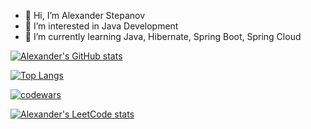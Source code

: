 - 👋 Hi, I’m Alexander Stepanov
- 👀 I’m interested in Java Development
- 🌱 I’m currently learning Java, Hibernate, Spring Boot, Spring Cloud


[![Alexander's GitHub stats](https://github-readme-stats.vercel.app/api?username=AlexanderStepanov05)](https://github.com/AlexanderStepanov05/github-readme-stats)

[![Top Langs](https://github-readme-stats.vercel.app/api/top-langs/?username=AlexanderStepanov05&layout=compact%theme=dracula)](https://github.com/AlexanderStepanov05/github-readme-stats)

[![codewars](https://www.codewars.com/users/AlexanderStepanov05/badges/large)](https://www.codewars.com/users/AlexanderStepanov05)

[![Alexander's LeetCode stats](https://leetcode-stats-six.vercel.app/api?username=AlexanderStepanov05)](https://github.com/AlexanderStepanov05/leetcode-stats)
<!---
AlexanderStepanov05/AlexanderStepanov05 is a ✨ special ✨ repository because its `README.md` (this file) appears on your GitHub profile.
You can click the Preview link to take a look at your changes.
--->
